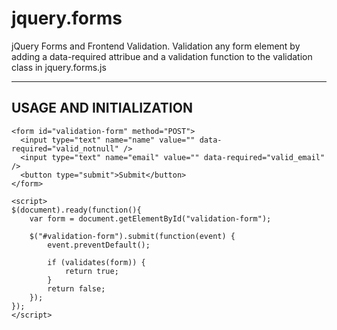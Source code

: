 jquery.forms
============

jQuery Forms and Frontend Validation.  Validation any form element by adding a data-required attribue and a validation function to the validation class in jquery.forms.js

----------------------------------------------------
USAGE AND INITIALIZATION
----------------------------------------------------

```
<form id="validation-form" method="POST">
  <input type="text" name="name" value="" data-required="valid_notnull" />
  <input type="text" name="email" value="" data-required="valid_email" />
  <button type="submit">Submit</button>
</form>

<script>
$(document).ready(function(){
    var form = document.getElementById("validation-form");
    
    $("#validation-form").submit(function(event) {
        event.preventDefault();
        
        if (validates(form)) {
            return true;
        } 
        return false;
    });
});
</script>
```
